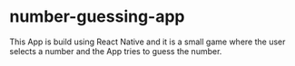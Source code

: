 # number-guessing-app

This App is build using React Native and it is a small game where the user selects a number and the App tries to guess the number.
